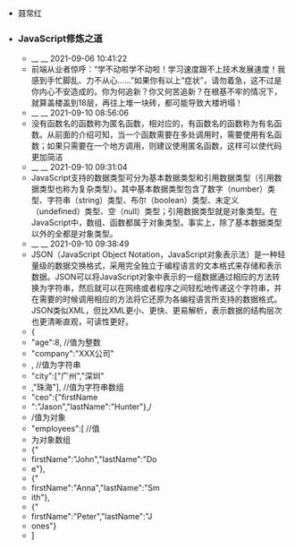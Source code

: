 - 聂常红
- ### JavaScript修炼之道
    - __ __ 2021-09-06 10:41:22
    - 前端从业者惊呼：“学不动啦学不动啦！学习速度跟不上技术发展速度！我感到手忙脚乱、力不从心……”如果你有以上“症状”，请勿着急，这不过是你内心不安造成的。你为何追新？你又何苦追新？在根基不牢的情况下，就算盖楼盖到18层，再往上堆一块砖，都可能导致大楼坍塌！
    - __ __ 2021-09-10 08:56:06
    - 没有函数名的函数称为匿名函数，相对应的，有函数名的函数称为有名函数。从前面的介绍可知，当一个函数需要在多处调用时，需要使用有名函数；如果只需要在一个地方调用，则建议使用匿名函数，这样可以使代码更加简洁
    - __ __ 2021-09-10 09:31:04
    - JavaScript支持的数据类型可分为基本数据类型和引用数据类型（引用数据类型也称为复杂类型）。其中基本数据类型包含了数字（number）类型、字符串（string）类型、布尔（boolean）类型、未定义（undefined）类型、空（null）类型；引用数据类型就是对象类型。在JavaScript中，数组、函数都属于对象类型。事实上，除了基本数据类型以外的全都是对象类型。
    - __ __ 2021-09-10 09:38:49
    - JSON（JavaScript Object Notation，JavaScript对象表示法）是一种轻量级的数据交换格式，采用完全独立于编程语言的文本格式来存储和表示数据。JSON可以将JavaScript对象中表示的一组数据通过相应的方法转换为字符串，然后就可以在网络或者程序之间轻松地传递这个字符串，并在需要的时候调用相应的方法将它还原为各编程语言所支持的数据格式。JSON类似XML，但比XML更小、更快、更易解析，表示数据的结构层次也更清晰直观，可读性更好。
    - {
    - "age":8, //值为整数
    - "company":"XXX公司"
    - , //值为字符串
    - "city":["广州","深圳"
    - ,"珠海"], //值为字符串数组
    - "ceo":{"firstName
    - ":"Jason","lastName":"Hunter"},/
    - /值为对象
    - "employees":[ //值
    - 为对象数组
    - {"
    - firstName":"John","lastName":"Do
    - e"},
    - {"
    - firstName":"Anna","lastName":"Sm
    - ith"},
    - {"
    - firstName":"Peter","lastName":"J
    - ones"}
    - ]
